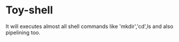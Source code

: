 # Toy-shell
It will executes almost all shell commands like 'mkdir','cd',ls and also pipelining too.
